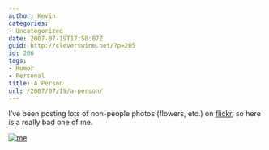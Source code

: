```yaml
---
author: Kevin
categories:
- Uncategorized
date: 2007-07-19T17:50:07Z
guid: http://cleverswine.net/?p=205
id: 206
tags:
- Humor
- Personal
title: A Person
url: /2007/07/19/a-person/
---
```


I&#8217;ve been posting lots of non-people photos (flowers, etc.) on [flickr](http://www.flickr.com/photos/cleverswine/), so here is a really bad one of me.

[<img src="https://i1.wp.com/farm2.static.flickr.com/1424/855941012_b0f6483f1c_m_d.jpg?w=840" alt="me" data-recalc-dims="1" />](http://www.flickr.com/photos/cleverswine/855941012/)